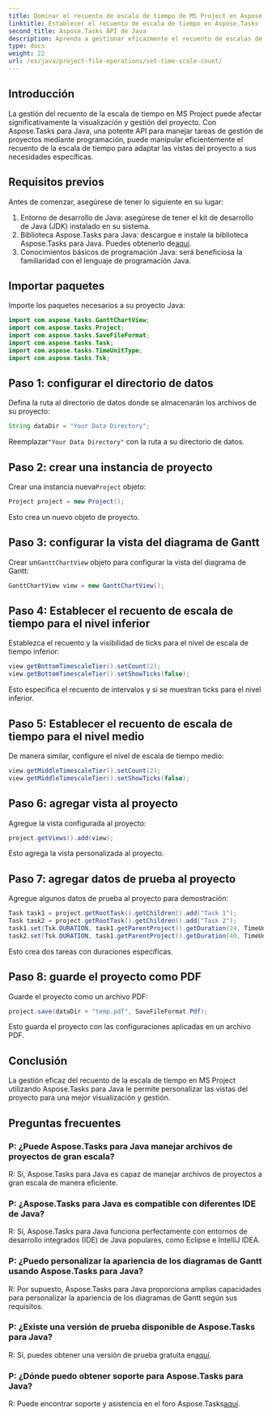 ```yaml
---
title: Dominar el recuento de escala de tiempo de MS Project en Aspose.Tasks
linktitle: Establecer el recuento de escala de tiempo en Aspose.Tasks
second_title: Aspose.Tasks API de Java
description: Aprenda a gestionar eficazmente el recuento de escalas de tiempo en MS Project utilizando Aspose.Tasks para Java. Optimice la visualización y gestión de proyectos sin esfuerzo.
type: docs
weight: 22
url: /es/java/project-file-operations/set-time-scale-count/
---
```

## Introducción
La gestión del recuento de la escala de tiempo en MS Project puede afectar significativamente la visualización y gestión del proyecto. Con Aspose.Tasks para Java, una potente API para manejar tareas de gestión de proyectos mediante programación, puede manipular eficientemente el recuento de la escala de tiempo para adaptar las vistas del proyecto a sus necesidades específicas.
## Requisitos previos
Antes de comenzar, asegúrese de tener lo siguiente en su lugar:
1. Entorno de desarrollo de Java: asegúrese de tener el kit de desarrollo de Java (JDK) instalado en su sistema.
2.  Biblioteca Aspose.Tasks para Java: descargue e instale la biblioteca Aspose.Tasks para Java. Puedes obtenerlo de[aquí](https://releases.aspose.com/tasks/java/).
3. Conocimientos básicos de programación Java: será beneficiosa la familiaridad con el lenguaje de programación Java.

## Importar paquetes
Importe los paquetes necesarios a su proyecto Java:
```java
import com.aspose.tasks.GanttChartView;
import com.aspose.tasks.Project;
import com.aspose.tasks.SaveFileFormat;
import com.aspose.tasks.Task;
import com.aspose.tasks.TimeUnitType;
import com.aspose.tasks.Tsk;
```

## Paso 1: configurar el directorio de datos
Defina la ruta al directorio de datos donde se almacenarán los archivos de su proyecto:
```java
String dataDir = "Your Data Directory";
```
 Reemplazar`"Your Data Directory"` con la ruta a su directorio de datos.
## Paso 2: crear una instancia de proyecto
 Crear una instancia nueva`Project` objeto:
```java
Project project = new Project();
```
Esto crea un nuevo objeto de proyecto.
## Paso 3: configurar la vista del diagrama de Gantt
 Crear un`GanttChartView` objeto para configurar la vista del diagrama de Gantt:
```java
GanttChartView view = new GanttChartView();
```
## Paso 4: Establecer el recuento de escala de tiempo para el nivel inferior
Establezca el recuento y la visibilidad de ticks para el nivel de escala de tiempo inferior:
```java
view.getBottomTimescaleTier().setCount(2);
view.getBottomTimescaleTier().setShowTicks(false);
```
Esto especifica el recuento de intervalos y si se muestran ticks para el nivel inferior.
## Paso 5: Establecer el recuento de escala de tiempo para el nivel medio
De manera similar, configure el nivel de escala de tiempo medio:
```java
view.getMiddleTimescaleTier().setCount(2);
view.getMiddleTimescaleTier().setShowTicks(false);
```
## Paso 6: agregar vista al proyecto
Agregue la vista configurada al proyecto:
```java
project.getViews().add(view);
```
Esto agrega la vista personalizada al proyecto.
## Paso 7: agregar datos de prueba al proyecto
Agregue algunos datos de prueba al proyecto para demostración:
```java
Task task1 = project.getRootTask().getChildren().add("Task 1");
Task task2 = project.getRootTask().getChildren().add("Task 2");
task1.set(Tsk.DURATION, task1.getParentProject().getDuration(24, TimeUnitType.Hour));
task2.set(Tsk.DURATION, task1.getParentProject().getDuration(40, TimeUnitType.Hour));
```
Esto crea dos tareas con duraciones específicas.
## Paso 8: guarde el proyecto como PDF
Guarde el proyecto como un archivo PDF:
```java
project.save(dataDir + "temp.pdf", SaveFileFormat.Pdf);
```
Esto guarda el proyecto con las configuraciones aplicadas en un archivo PDF.

## Conclusión
La gestión eficaz del recuento de la escala de tiempo en MS Project utilizando Aspose.Tasks para Java le permite personalizar las vistas del proyecto para una mejor visualización y gestión.
## Preguntas frecuentes
### P: ¿Puede Aspose.Tasks para Java manejar archivos de proyectos de gran escala?
R: Sí, Aspose.Tasks para Java es capaz de manejar archivos de proyectos a gran escala de manera eficiente.
### P: ¿Aspose.Tasks para Java es compatible con diferentes IDE de Java?
R: Sí, Aspose.Tasks para Java funciona perfectamente con entornos de desarrollo integrados (IDE) de Java populares, como Eclipse e IntelliJ IDEA.
### P: ¿Puedo personalizar la apariencia de los diagramas de Gantt usando Aspose.Tasks para Java?
R: Por supuesto, Aspose.Tasks para Java proporciona amplias capacidades para personalizar la apariencia de los diagramas de Gantt según sus requisitos.
### P: ¿Existe una versión de prueba disponible de Aspose.Tasks para Java?
 R: Sí, puedes obtener una versión de prueba gratuita en[aquí](https://releases.aspose.com/).
### P: ¿Dónde puedo obtener soporte para Aspose.Tasks para Java?
 R: Puede encontrar soporte y asistencia en el foro Aspose.Tasks[aquí](https://forum.aspose.com/c/tasks/15).